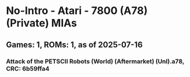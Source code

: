 # No-Intro - Atari - 7800 (A78) (Private) MIAs
## Games: 1, ROMs: 1, as of 2025-07-16

### Attack of the PETSCII Robots (World) (Aftermarket) (Unl).a78, CRC: 6b59ffa4
